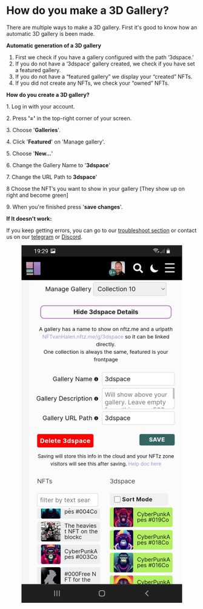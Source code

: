 # How do you make a 3D Gallery?

There are multiple ways to make a 3D gallery. First it's good to know how an automatic 3D gallery is been made.&#x20;



**Automatic generation of a 3D gallery**

1. First we check if you have a gallery configured with the path ‘3dspace.’
2. If you do not have a ‘3dspace’ gallery created, we check if you have set a featured gallery.
3. If you do not have a “featured gallery” we display your “created” NFTs.
4. If you did not create any NFTs, we check your “owned” NFTs.





**How do you create a 3D gallery?**

1\. Log in with your account.

2\. Press **'='** in the top-right corner of your screen.

3\. Choose '**Galleries**'.

4\. Click '**Featured**' on 'Manage gallery'.

5\. Choose '**New…**'&#x20;

6\. Change the Gallery Name to '**3dspace**'

7\. Change the URL Path to **3dspace**'

8 Choose the NFT’s you want to show in your gallery \[They show up on right and become green]

9\.  When you're finished press '**save changes**'.



**If It doesn't work:**

If you keep getting errors, you can go to our [troubleshoot section](../../troubleshoot/troubleshoot.md) or contact us on our [telegram](https://t.me/+qdNeX8CYB\_swZTQx) or [Discord](https://discord.gg/jQ34WMMZce).

<figure><img src="../../.gitbook/assets/3D gallery new.jpg" alt=""><figcaption></figcaption></figure>



